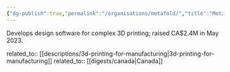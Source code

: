 ```yaml
---
{"dg-publish":true,"permalink":"/organisations/metafold/","title":"Metafold"}
---
```



Develops design software for complex 3D printing; raised CA$2.4M in May 2023.

related_to:: [[descriptions/3d-printing-for-manufacturing\|3d-printing-for-manufacturing]]
related_to:: [[digests/canada\|Canada]]

